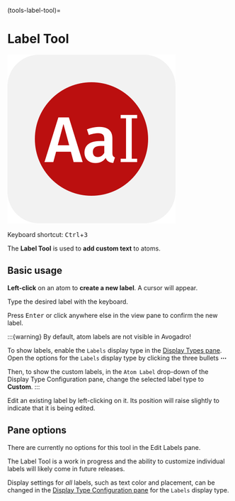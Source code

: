 (tools-label-tool)=

# Label Tool

![The icon of the Label Tool in light mode.](../../_static/icon_label.svg)

Keyboard shortcut: <kbd>Ctrl</kbd>+<kbd>3</kbd>

The **Label Tool** is used to **add custom text** to atoms.

## Basic usage

**Left-click** on an atom to **create a new label**.
A cursor will appear.

Type the desired label with the keyboard.

Press <kbd>Enter</kbd> or click anywhere else in the view pane to confirm the new label.

:::{warning}
By default, atom labels are not visible in Avogadro!

To show labels, enable the `Labels` display type in the [Display Types pane](panes-display-types). Open the options for the `Labels` display type by clicking the three bullets **⋯**

Then, to show the custom labels, in the `Atom Label` drop-down of the Display Type Configuration pane, change the selected label type to **Custom**.
:::

Edit an existing label by left-clicking on it.
Its position will raise slightly to indicate that it is being edited.

## Pane options

There are currently no options for this tool in the Edit Labels pane.

The Label Tool is a work in progress and the ability to customize individual labels will likely come in future releases.

Display settings for *all* labels, such as text color and placement, can be changed in the [Display Type Configuration pane](panes-display-types-labels) for the `Labels` display type.
